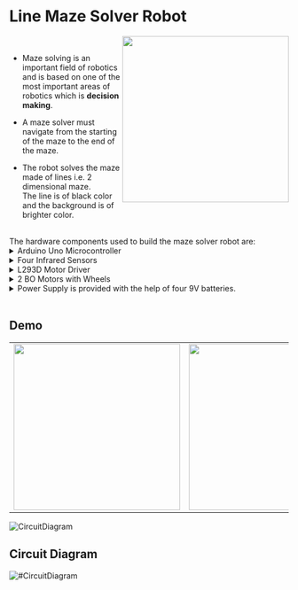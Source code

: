 # Line Maze Solver Robot

<img src="https://github.com/user-attachments/assets/c6d75d00-931d-4531-954a-14d74523170b" width = "300px" align = "right">
<br>  

* Maze solving is an important field of robotics and is based on one of the most important areas of robotics which is **decision making**.  

* A maze solver must navigate from the starting of the maze to the end of the maze.  

* The robot solves the maze made of lines i.e. 2 dimensional maze.  
  The line is of black color and the background is of brighter color.  
  
<br>
The hardware components used to build the maze solver robot are: 
<details>
<summary>
Arduino Uno Microcontroller
</summary>
<img src="https://cdn.pixabay.com/photo/2017/03/23/12/32/arduino-2168193_1280.png" width = "400px">
</details>  

<details>
<summary>
Four Infrared Sensors
</summary>


<p float="left">
  <img src = "https://github.com/user-attachments/assets/1bb49d61-28cb-4e21-a9ac-2fb9dc7381f7" width = "150px">
  <img src = "https://github.com/user-attachments/assets/1bb49d61-28cb-4e21-a9ac-2fb9dc7381f7" width = "150px">
  <img src = "https://github.com/user-attachments/assets/1bb49d61-28cb-4e21-a9ac-2fb9dc7381f7" width = "150px">
  <img src = "https://github.com/user-attachments/assets/1bb49d61-28cb-4e21-a9ac-2fb9dc7381f7" width = "150px">
</p>

</details>
  
<details>
<summary>
L293D Motor Driver

</summary>
<img src="https://github.com/user-attachments/assets/abf744a6-a4b9-4294-87f1-2daf3792843d" width = "400px">
</details>  

<details>
<summary>
2 BO Motors with Wheels

</summary>
<img src="https://github.com/user-attachments/assets/63123bd5-ea02-4e01-8fe0-b4881ddf7121" width = "400px">
</details>  

<details>
<summary>
Power Supply is provided with the help of four 9V batteries.
</summary>

<p float="left">
  <img src = "https://cdn.pixabay.com/photo/2018/10/12/05/12/stack-3741469_1280.png" width = "150px">
  <img src = "https://cdn.pixabay.com/photo/2018/10/12/05/12/stack-3741469_1280.png" width = "150px">
  <img src = "https://cdn.pixabay.com/photo/2018/10/12/05/12/stack-3741469_1280.png" width = "150px">
  <img src = "https://cdn.pixabay.com/photo/2018/10/12/05/12/stack-3741469_1280.png" width = "150px">
</p>

</details>
  
<br>


## Demo
<table>
  <tr>
    <td><img src="https://github.com/user-attachments/assets/28728dc3-7913-4ca4-a542-ab98b57595c9" width="300"/></td>
    <td><img src="https://github.com/user-attachments/assets/b4d0ce80-3912-493a-8ae0-cf00fdb5ffa4" width="300"/></td>

  </tr>
</table>
<!-- <img src = "https://github.com/user-attachments/assets/28728dc3-7913-4ca4-a542-ab98b57595c9">
<img src = "https://github.com/user-attachments/assets/ff24c5a1-0809-4a62-9117-31c167573852"> -->

  
  ![CircuitDiagram](https://github.com/user-attachments/assets/98105019-a042-4ce5-8bfd-98ec0afb2766)

## Circuit Diagram  
<img src="" alt="#CircuitDiagram">

